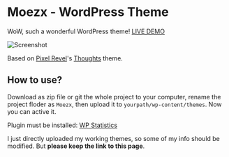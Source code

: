# Moezx - WordPress Theme
WoW, such a wonderful WordPress theme! [LIVE DEMO](https://demo.moezx.cc)

![Screenshot](https://github.com/moezx/Moezx-WP-theme/blob/master/screenshot.jpg?raw=true)

Based on [Pixel Revel](http://pixelrevel.com/)'s [Thoughts](http://pixelrevel.com/themes/thoughts/) theme.

## How to use?

Download as zip file or git the whole project to your computer, rename the project floder as `Moezx`, then upload it to `yourpath/wp-content/themes`. Now you can active it.

Plugin must be installed: [WP Statistics](https://wordpress.org/plugins/wp-statistics/)

I just directly uploaded my working themes, so some of my info should be modified. But **please keep the link to this page**. 

